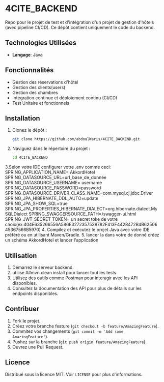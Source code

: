 # 4CITE_BACKEND

Repo pour le projet de test et d'intégration d'un projet de gestion d'hôtels (avec pipeline CI/CD). Ce dépôt contient uniquement le code du backend.

## Technologies Utilisées

- **Langage**: Java

## Fonctionnalités

- Gestion des réservations d'hôtel
- Gestion des clients(users)
- Gestion des chambres
- Intégration continue et déploiement continu (CI/CD)
- Test Unitaire et fonctionnels

## Installation

1. Clonez le dépôt :
    ```sh
    git clone https://github.com/abdoulWaris/4CITE_BACKEND.git
    ```
2. Naviguez dans le répertoire du projet :
    ```sh
    cd 4CITE_BACKEND
    ```
3.Selon votre IDE configurer votre .env comme ceci:
SPRING_APPLICATION_NAME= AkkordHotel
SPRING_DATASOURCE_URL=url_base_de_donnée
SPRING_DATASOURCE_USERNAME= username
SPRING_DATASOURCE_PASSWORD=password
SPRING_DATASOURCE_DRIVER_CLASS_NAME=com.mysql.cj.jdbc.Driver
SPRING_JPA_HIBERNATE_DDL_AUTO=update
SPRING_JPA_SHOW_SQL=true
SPRING_JPA_PROPERTIES_HIBERNATE_DIALECT=org.hibernate.dialect.MySQLDialect
SPRING_SWAGGERSOURCE_PATH=/swagger-ui.html
SPRING_JWT_SECRET_TOKEN= un secret toke de votre choix(ex:404E635266556A586E3272357538782F413F4428472B4B6250645367566B5970)
4. Compilez et exécutez le projet Java avec votre IDE préféré ou en utilisant Maven/Gradle.
5. lancer la dans votre de donné créez un schéma AkkordHotel et lancer l'application

## Utilisation

1. Démarrez le serveur backend.
2. utilise ##mvn clean install pour lancer tout les tests
3. Utilisez des outils comme Postman pour interagir avec les API disponibles.
4. Consultez la documentation des API pour plus de détails sur les endpoints disponibles.

## Contribuer

1. Fork le projet.
2. Créez votre branche feature (`git checkout -b feature/AmazingFeature`).
3. Commitez vos changements (`git commit -m 'Add some AmazingFeature'`).
4. Pushez sur la branche (`git push origin feature/AmazingFeature`).
5. Ouvrez une Pull Request.

## Licence

Distribué sous la licence MIT. Voir `LICENSE` pour plus d'informations.
